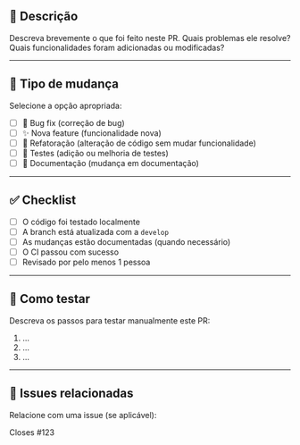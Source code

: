 ## 📌 Descrição

Descreva brevemente o que foi feito neste PR. Quais problemas ele resolve? Quais funcionalidades foram adicionadas ou modificadas?

---

## 🔄 Tipo de mudança

Selecione a opção apropriada:

- [ ] 🐛 Bug fix (correção de bug)
- [ ] ✨ Nova feature (funcionalidade nova)
- [ ] 🧹 Refatoração (alteração de código sem mudar funcionalidade)
- [ ] 🧪 Testes (adição ou melhoria de testes)
- [ ] 📄 Documentação (mudança em documentação)

---

## ✅ Checklist

- [ ] O código foi testado localmente
- [ ] A branch está atualizada com a `develop`
- [ ] As mudanças estão documentadas (quando necessário)
- [ ] O CI passou com sucesso
- [ ] Revisado por pelo menos 1 pessoa

---

## 🧪 Como testar

Descreva os passos para testar manualmente este PR:

1. ...
2. ...
3. ...

---

## 📎 Issues relacionadas

Relacione com uma issue (se aplicável):

Closes #123
